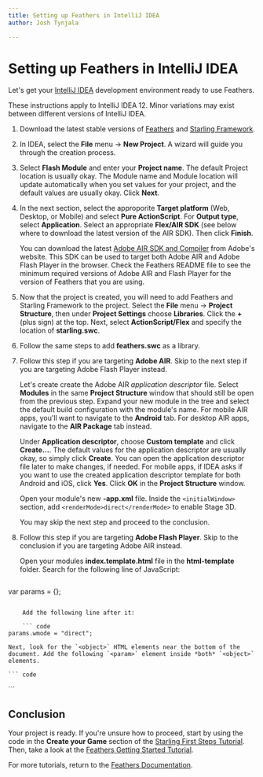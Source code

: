 ```yaml
---
title: Setting up Feathers in IntelliJ IDEA  
author: Josh Tynjala

---
```

# Setting up Feathers in IntelliJ IDEA

Let's get your [IntelliJ IDEA](http://www.jetbrains.com/idea/) development environment ready to use Feathers.

<aside class="info">These instructions apply to IntelliJ IDEA 12. Minor variations may exist between different versions of IntelliJ IDEA.</aside>

1. Download the latest stable versions of [Feathers](http://feathersui.com/download/) and [Starling Framework](http://gamua.com/starling/download/).

2. In IDEA, select the **File** menu → **New Project**. A wizard will guide you through the creation process.

3. Select **Flash Module** and enter your **Project name**. The default Project location is usually okay. The Module name and Module location will update automatically when you set values for your project, and the default values are usually okay. Click **Next**.

4. In the next section, select the approporite **Target platform** (Web, Desktop, or Mobile) and select **Pure ActionScript**. For **Output type**, select **Application**. Select an appropriate **Flex/AIR SDK** (see below where to download the latest version of the AIR SDK). Then click **Finish**.

	You can download the latest [Adobe AIR SDK and Compiler](http://www.adobe.com/devnet/air/air-sdk-download.html) from Adobe's website. This SDK can be used to target both Adobe AIR and Adobe Flash Player in the browser. Check the Feathers README file to see the minimum required versions of Adobe AIR and Flash Player for the version of Feathers that you are using.

5. Now that the project is created, you will need to add Feathers and Starling Framework to the project. Select the **File** menu → **Project Structure**, then under **Project Settings** choose **Libraries**. Click the **+** (plus sign) at the top. Next, select **ActionScript/Flex** and specify the location of **starling.swc**.

6. Follow the same steps to add **feathers.swc** as a library.

7. Follow this step if you are targeting **Adobe AIR**. Skip to the next step if you are targeting Adobe Flash Player instead.

	Let's create create the Adobe AIR *application descriptor* file. Select **Modules** in the same **Project Structure** window that should still be open from the previous step. Expand your new module in the tree and select the default build configuration with the module's name. For mobile AIR apps, you'll want to navigate to the **Android** tab. For desktop AIR apps, navigate to the **AIR Package** tab instead.

	Under **Application descriptor**, choose **Custom template** and click **Create…**. The default values for the application descriptor are usually okay, so simply click **Create**. You can open the application descriptor file later to make changes, if needed. For mobile apps, if IDEA asks if you want to use the created application descriptor template for both Android and iOS, click **Yes**. Click **OK** in the **Project Structure** window.

	Open your module's new **-app.xml** file. Inside the `<initialWindow>` section, add `<renderMode>direct</renderMode>` to enable Stage 3D.

	You may skip the next step and proceed to the conclusion.

8. Follow this step if you are targeting **Adobe Flash Player**. Skip to the conclusion if you are targeting Adobe AIR instead.

	Open your modules **index.template.html** file in the **html-template** folder. Search for the following line of JavaScript:

	``` code
var params = {};
```

	Add the following line after it:

	``` code
params.wmode = "direct";
```

	Next, look for the `<object>` HTML elements near the bottom of the document. Add the following `<param>` element inside *both* `<object>` elements.

	``` code
<param name="wmode" value="direct" />
```

## Conclusion

Your project is ready. If you're unsure how to proceed, start by using the code in the **Create your Game** section of the [Starling First Steps Tutorial](http://gamua.com/starling/first-steps/). Then, take a look at the [Feathers Getting Started Tutorial](getting-started.html).

For more tutorials, return to the [Feathers Documentation](index.html).


